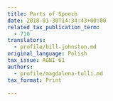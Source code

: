 ```yaml
---
title: Parts of Speech
date: 2018-01-30T14:34:43+00:00
related_tax_publication_term:
  - 710
translators:
  - profile/bill-johnston.md
original_language: Polish
tax_issue: AGNI 61
authors:
  - profile/magdalena-tulli.md
tax_format: Print

---
```

